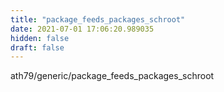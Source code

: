 ```yaml
---
title: "package_feeds_packages_schroot"
date: 2021-07-01 17:06:20.989035
hidden: false
draft: false
---
```


ath79/generic/package_feeds_packages_schroot

